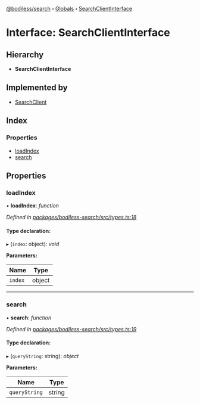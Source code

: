 [@bodiless/search](../README.md) › [Globals](../globals.md) › [SearchClientInterface](searchclientinterface.md)

# Interface: SearchClientInterface

## Hierarchy

* **SearchClientInterface**

## Implemented by

* [SearchClient](../classes/searchclient.md)

## Index

### Properties

* [loadIndex](searchclientinterface.md#loadindex)
* [search](searchclientinterface.md#search)

## Properties

###  loadIndex

• **loadIndex**: *function*

*Defined in [packages/bodiless-search/src/types.ts:18](https://github.com/johnsonandjohnson/Bodiless-JS/blob/04b3e352/packages/bodiless-search/src/types.ts#L18)*

#### Type declaration:

▸ (`index`: object): *void*

**Parameters:**

Name | Type |
------ | ------ |
`index` | object |

___

###  search

• **search**: *function*

*Defined in [packages/bodiless-search/src/types.ts:19](https://github.com/johnsonandjohnson/Bodiless-JS/blob/04b3e352/packages/bodiless-search/src/types.ts#L19)*

#### Type declaration:

▸ (`queryString`: string): *object*

**Parameters:**

Name | Type |
------ | ------ |
`queryString` | string |
